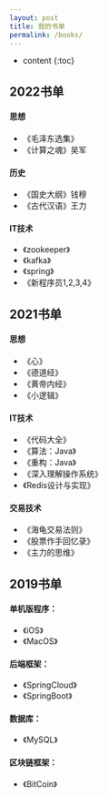 ```yaml
---
layout: post
title: 我的书单
permalink: /books/
---
```


* content
{:toc}

2022书单
------
#### 思想
+ 《毛泽东选集》
+ 《计算之魂》吴军
#### 历史
+ 《国史大纲》钱穆
+ 《古代汉语》王力
#### IT技术
+ 《zookeeper》
+ 《kafka》
+ 《spring》
+ 《新程序员1,2,3,4》

2021书单
------

#### 思想
+ 《心》
+ 《德道经》
+ 《黄帝内经》
+ 《小逻辑》

#### IT技术
+ 《代码大全》
+ 《算法：Java》
+ 《重构：Java》
+ 《深入理解操作系统》
+ 《Redis设计与实现》

#### 交易技术
+ 《海龟交易法则》
+ 《股票作手回忆录》
+ 《主力的思维》


2019书单
-------

#### 单机版程序：
+ 《iOS》
+ 《MacOS》

#### 后端框架：
+ 《SpringCloud》
+ 《SpringBoot》

#### 数据库：
+ 《MySQL》

#### 区块链框架：
+ 《BitCoin》
